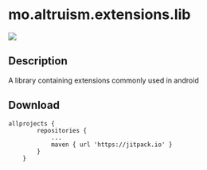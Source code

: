 # mo.altruism.extensions.lib
[![](https://jitpack.io/v/MosesWangira/mo.altruism.extensions.lib.svg)](https://jitpack.io/#MosesWangira/mo.altruism.extensions.lib)


## Description
A library containing extensions commonly used in android

## Download 

```
allprojects {
		repositories {
			...
			maven { url 'https://jitpack.io' }
		}
	}
```
